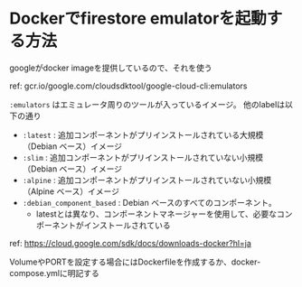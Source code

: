 # Dockerでfirestore emulatorを起動する方法

googleがdocker imageを提供しているので、それを使う

ref:  gcr.io/google.com/cloudsdktool/google-cloud-cli:emulators

`:emulators` はエミュレータ周りのツールが入っているイメージ。
他のlabelは以下の通り

- `:latest` : 追加コンポーネントがプリインストールされている大規模（Debian ベース）イメージ
- `:slim` : 追加コンポーネントがプリインストールされていない小規模（Debian ベース）イメージ
- `:alpine` : 追加コンポーネントがプリインストールされていない小規模（Alpine ベース）イメージ
- `:debian_component_based` : Debian ベースのすべてのコンポーネント。
  - latestとは異なり、コンポーネントマネージャーを使用して、必要なコンポーネントがインストールされている 

ref: https://cloud.google.com/sdk/docs/downloads-docker?hl=ja

VolumeやPORTを設定する場合にはDockerfileを作成するか、docker-compose.ymlに明記する
